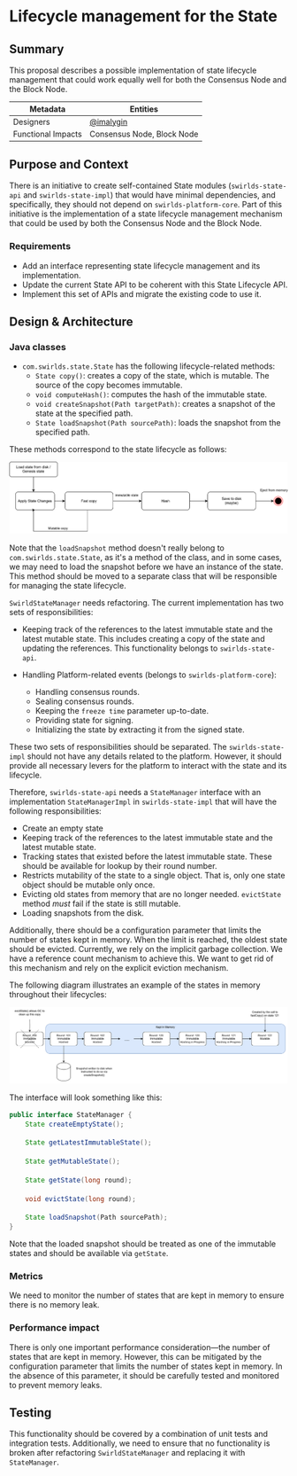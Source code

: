 # Lifecycle management for the State

## Summary

This proposal describes a possible implementation of state lifecycle management that could work equally well for both the Consensus Node and the Block Node.

| Metadata           | Entities                                   |
|--------------------|--------------------------------------------|
| Designers          | [@imalygin](https://github.com/imalygin) |
| Functional Impacts | Consensus Node, Block Node                 |

## Purpose and Context

There is an initiative to create self-contained State modules (`swirlds-state-api` and `swirlds-state-impl`) that would have minimal dependencies, and specifically, they should not depend on `swirlds-platform-core`. Part of this initiative is the implementation of a state lifecycle management mechanism that could be used by both the Consensus Node and the Block Node.

### Requirements

- Add an interface representing state lifecycle management and its implementation.
- Update the current State API to be coherent with this State Lifecycle API.
- Implement this set of APIs and migrate the existing code to use it.

## Design & Architecture

### Java classes

- `com.swirlds.state.State` has the following lifecycle-related methods:
  - `State copy()`: creates a copy of the state, which is mutable. The source of the copy becomes immutable.
  - `void computeHash()`: computes the hash of the immutable state.
  - `void createSnapshot(Path targetPath)`: creates a snapshot of the state at the specified path.
  - `State loadSnapshot(Path sourcePath)`: loads the snapshot from the specified path.

These methods correspond to the state lifecycle as follows:

[![State lifecycle](state-lifecycle.svg)](state-lifecycle.svg)

Note that the `loadSnapshot` method doesn't really belong to `com.swirlds.state.State`, as it's a method of the class, and in some cases, we may need to load the snapshot before we have an instance of the state. 
This method should be moved to a separate class that will be responsible for managing the state lifecycle.

`SwirldStateManager` needs refactoring. The current implementation has two sets of responsibilities:
  - Keeping track of the references to the latest immutable state and the latest mutable state. This includes creating a copy of the state and updating the references. 
  This functionality belongs to `swirlds-state-api`.   
  
  - Handling Platform-related events (belongs to `swirlds-platform-core`):
    - Handling consensus rounds.
    - Sealing consensus rounds.
    - Keeping the `freeze time` parameter up-to-date.
    - Providing state for signing.
    - Initializing the state by extracting it from the signed state.

These two sets of responsibilities should be separated. The `swirlds-state-impl` should not have any details related to the platform. However, it should provide all necessary levers for the platform to interact with the state and its lifecycle.

Therefore, `swirlds-state-api` needs a `StateManager` interface with an implementation `StateManagerImpl` in `swirlds-state-impl`  that will have the following responsibilities:
- Create an empty state
- Keeping track of the references to the latest immutable state and the latest mutable state.
- Tracking states that existed before the latest immutable state. These should be available for lookup by their round number.
- Restricts mutability of the state to a single object. That is, only one state object should be mutable only once.
- Evicting old states from memory that are no longer needed. `evictState` method *must* fail if the state is still mutable.
- Loading snapshots from the disk.

Additionally, there should be a configuration parameter that limits the number of states kept in memory. When the limit is reached, the oldest state should be evicted.
Currently, we rely on the implicit garbage collection. We have a reference count mechanism to achieve this.
We want to get rid of this mechanism and rely on the explicit eviction mechanism.

The following diagram illustrates an example of the states in memory throughout their lifecycles:

[![Multistate management](multi-state-management.png)](multi-state-management.png)

The interface will look something like this:

```java
public interface StateManager {
    State createEmptyState();
    
    State getLatestImmutableState();
    
    State getMutableState();
    
    State getState(long round);
    
    void evictState(long round);
    
    State loadSnapshot(Path sourcePath);
}
```

Note that the loaded snapshot should be treated as one of the immutable states and should be available via `getState`.

### Metrics

We need to monitor the number of states that are kept in memory to ensure there is no memory leak.

### Performance impact

There is only one important performance consideration—the number of states that are kept in memory. However, this can be mitigated by the configuration parameter that limits the number of states kept in memory. In the absence of this parameter, it should be carefully tested and monitored to prevent memory leaks.

## Testing

This functionality should be covered by a combination of unit tests and integration tests. Additionally, we need to ensure that no functionality is broken after refactoring `SwirldStateManager` and replacing it with `StateManager`.